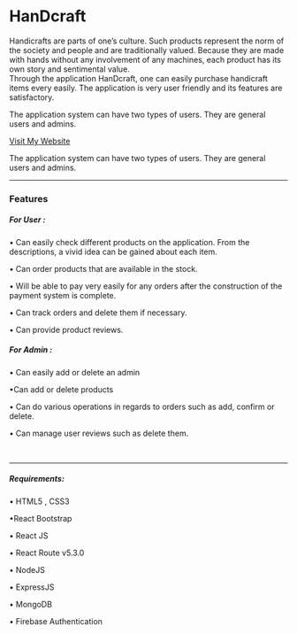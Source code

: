<h1>HanDcraft</h1>

<p>Handicrafts are parts of one’s culture. Such products represent the norm of the society and people and are traditionally valued. Because they are made with hands without any involvement of any machines, each product has its own story and sentimental value. 
<br/>
Through the application HanDcraft, one can easily purchase handicraft items every easily. The application is very user friendly and its features are satisfactory. 

The application system can have two types of users. They are general users and admins.

<a href="https://handcraft-31edb.web.app/">Visit My Website</a>
</p>

<p>The application system can have two types of users. They are general users and admins. </p>
<hr>
<h3>Features </h3>


<h5>For User : </h5>

<p>• Can easily check different products on the application. From the descriptions, a vivid idea can be gained about each item.</p>
<p>• Can order products that are available in the stock.</p>
<p>• Will be able to pay very easily for any orders after the construction of the payment system is complete.</p>
<p>• Can track orders and delete them if necessary. </p>
<p>• Can provide product reviews. </p>


<h5>For Admin : </h5>

<p>• Can easily add or delete an admin </p>
<p>•Can add or delete products </p>
<p>• Can do various operations in regards to orders such as add, confirm or delete.</p>
<p>• Can manage user reviews such as delete them.</p>


<br/>
<hr/>


<h5>Requirements:   </h5>

<p>• HTML5 , CSS3</p>
<p>•React Bootstrap </p>
<p>• React JS</p>
<p>• React Route v5.3.0</p>
<p>• NodeJS</p>
<p>• ExpressJS</p>
<p>• MongoDB</p>
<p>• Firebase Authentication</p>








